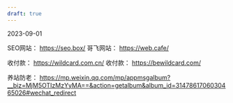 ```yaml
---
draft: true
---
```

2023-09-01

SEO网站： https://seo.box/
哥飞网站： https://web.cafe/

收付款： https://wildcard.com.cn/
收付款： https://bewildcard.com/

养站防老： https://mp.weixin.qq.com/mp/appmsgalbum?__biz=MjM5OTIzMzYyMA==&action=getalbum&album_id=3147861706030465026#wechat_redirect
